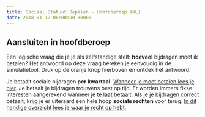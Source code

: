 ```yaml
---
title: Sociaal Statuut Bepalen - Hoofdberoep (NL)
date: 2018-01-12 00:00:00 +0000
---
```

## Aansluiten in hoofdberoep

Een logische vraag die je je als zelfstandige stelt: **hoeveel** bijdragen moet ik betalen?  Het antwoord op deze vraag bereken je eenvoudig in de simulatietool. Druk op de oranje knop hierboven en ontdek het antwoord.

Je betaalt sociale bijdragen **per kwartaal**. [Wanneer je moet betalen lees je hier](https://www.xerius.be/zelfstandigen/sociale-zekerheid/sociale-bijdragen-betalen/wanneer-betalen). Je betaalt je bijdragen trouwens best op tijd. Er worden immers fikse interesten aangerekend wanneer je te laat betaalt. Als je je bijdragen correct betaalt, krijg je er uiteraard een hele hoop **sociale rechten** voor terug. [In dit handige overzicht lees je waar je recht op hebt.](http://blog.xerius.be/zelfstandigen/sociale-bijdragen-wat-krijg-je-ervoor-terug )